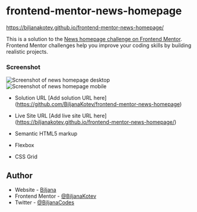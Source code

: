 # frontend-mentor-news-homepage

 https://biljanakotev.github.io/frontend-mentor-news-homepage/
 
This is a solution to the [News homepage challenge on Frontend Mentor](https://www.frontendmentor.io/challenges/news-homepage-H6SWTa1MFl). Frontend Mentor challenges help you improve your coding skills by building realistic projects. 


 ### Screenshot

![Screenshot of news homepage desktop](https://i.postimg.cc/XvFyspjP/front-end-mentor-newspage-desktop-screenshot.png?raw=true "Desktop Screenshot")
![Screenshot of news homepage mobile](https://i.postimg.cc/vZSZ5M5N/front-end-mentor-news-homepage-mobile-screen-screenshot.png?raw=true "Mobile Screenshot")

- Solution URL [Add solution URL here] (https://github.com/BiljanaKotev/frontend-mentor-news-homepage)
- Live Site URL [Add live site URL here] (https://biljanakotev.github.io/frontend-mentor-news-homepage/)

- Semantic HTML5 markup
- Flexbox
- CSS Grid


## Author

- Website - [Biljana](https://www.github/biljanakotev)
- Frontend Mentor - [@BiljanaKotev](https://www.frontendmentor.io/profile/biljanakotev)
- Twitter - [@BiljanaCodes](https://twitter.com/BiljanaCodes)
